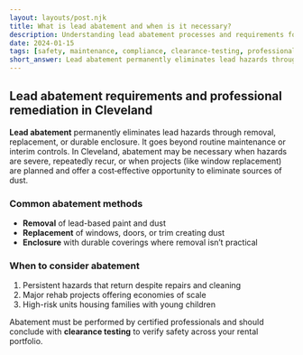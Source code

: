 ```yaml
---
layout: layouts/post.njk
title: What is lead abatement and when is it necessary?
description: Understanding lead abatement processes and requirements for Cleveland homes with lead hazards
date: 2024-01-15
tags: [safety, maintenance, compliance, clearance-testing, professional-services]
short_answer: Lead abatement permanently eliminates lead hazards through removal, replacement, or enclosure. Necessary when hazards can't be controlled through maintenance. Requires certified professionals.
---
```

<h2>Lead abatement requirements and professional remediation in Cleveland</h2>
<p><strong>Lead abatement</strong> permanently eliminates lead hazards through removal, replacement, or durable enclosure. It goes beyond routine maintenance or interim controls. In Cleveland, abatement may be necessary when hazards are severe, repeatedly recur, or when projects (like window replacement) are planned and offer a cost‑effective opportunity to eliminate sources of dust.</p>
<h3>Common abatement methods</h3>
<ul>
  <li><strong>Removal</strong> of lead-based paint and dust</li>
  <li><strong>Replacement</strong> of windows, doors, or trim creating dust</li>
  <li><strong>Enclosure</strong> with durable coverings where removal isn’t practical</li>
</ul>
<h3>When to consider abatement</h3>
<ol>
  <li>Persistent hazards that return despite repairs and cleaning</li>
  <li>Major rehab projects offering economies of scale</li>
  <li>High-risk units housing families with young children</li>
</ol>
<p>Abatement must be performed by certified professionals and should conclude with <strong>clearance testing</strong> to verify safety across your rental portfolio.</p>
